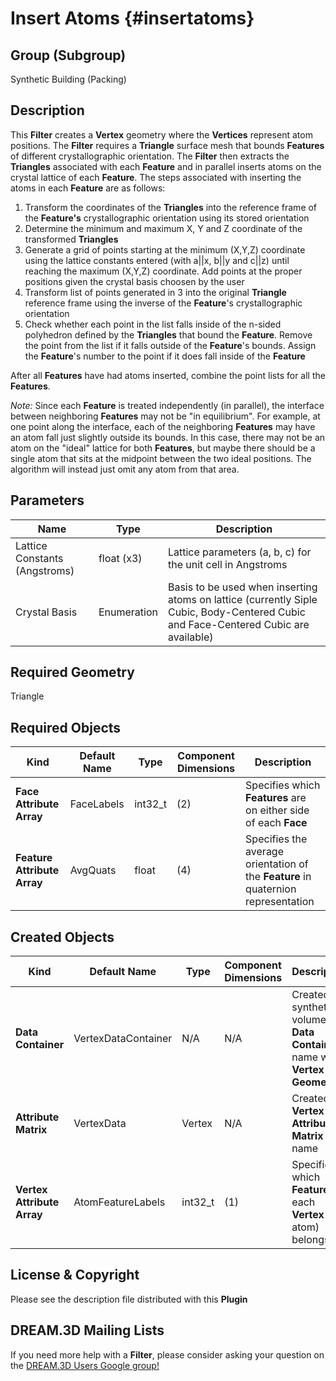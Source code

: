 Insert Atoms {#insertatoms}
=============

## Group (Subgroup) ##
Synthetic Building (Packing)

## Description ##
This **Filter** creates a **Vertex** geometry where the **Vertices** represent atom positions.  The **Filter** requires a **Triangle** surface mesh that bounds **Features** of different crystallographic orientation.  The **Filter** then extracts the **Triangles** associated with each **Feature** and in parallel inserts atoms on the crystal lattice of each **Feature**.  The steps associated with inserting the atoms in each **Feature** are as follows:

1. Transform the coordinates of the **Triangles** into the reference frame of the **Feature's** crystallographic orientation using its stored orientation
2. Determine the minimum and maximum X, Y and Z coordinate of the transformed **Triangles**
3. Generate a grid of points starting at the minimum (X,Y,Z) coordinate using the lattice constants entered (with a||x, b||y and c||z) until reaching the maximum (X,Y,Z) coordinate. Add points at the proper positions given the crystal basis choosen by the user 
4. Transform list of points generated in 3 into the original **Triangle** reference frame using the inverse of the **Feature**'s crystallographic orientation
5. Check whether each point in the list falls inside of the n-sided polyhedron defined by the **Triangles** that bound the **Feature**.  Remove the point from the list if it falls outside of the **Feature**'s bounds. Assign the **Feature**'s number to the point if it does fall inside of the **Feature**

After all **Features** have had atoms inserted, combine the point lists for all the **Features**.

*Note:* Since each **Feature** is treated independently (in parallel), the interface between neighboring **Features** may not be "in equilibrium".  For example, at one point along the interface, each of the neighboring **Features** may have an atom fall just slightly outside its bounds.  In this case, there may not be an atom on the "ideal" lattice for both **Features**, but maybe there should be a single atom that sits at the midpoint between the two ideal positions.  The algorithm will instead just omit any atom from that area.

## Parameters ##
| Name | Type | Description |
|------|------| ----------- |
| Lattice Constants (Angstroms) | float (x3) | Lattice parameters (a, b, c) for the unit cell in Angstroms |
| Crystal Basis | Enumeration | Basis to be used when inserting atoms on lattice (currently Siple Cubic, Body-Centered Cubic and Face-Centered Cubic are available) |

## Required Geometry ##
Triangle

## Required Objects ##
| Kind | Default Name | Type | Component Dimensions | Description |
|------|--------------|-------------|---------|-----|
| **Face Attribute Array** | FaceLabels | int32_t | (2) | Specifies which **Features** are on either side of each **Face** |
| **Feature Attribute Array** | AvgQuats | float | (4) | Specifies the average orientation of the **Feature** in quaternion representation |

## Created Objects ##
| Kind | Default Name | Type | Component Dimensions | Description |
|------|--------------|-------------|---------|-----|
| **Data Container** | VertexDataContainer | N/A | N/A | Created synthetic volume **Data Container** name with **Vertex Geometry** |
| **Attribute Matrix** | VertexData | Vertex | N/A | Created **Vertex Attribute Matrix** name |
| **Vertex Attribute Array** | AtomFeatureLabels | int32_t | (1) | Specifies to which **Feature** each **Vertex** (or atom) belongs. |

## License & Copyright ##

Please see the description file distributed with this **Plugin**

## DREAM.3D Mailing Lists ##

If you need more help with a **Filter**, please consider asking your question on the [DREAM.3D Users Google group!](https://groups.google.com/forum/?hl=en#!forum/dream3d-users)


